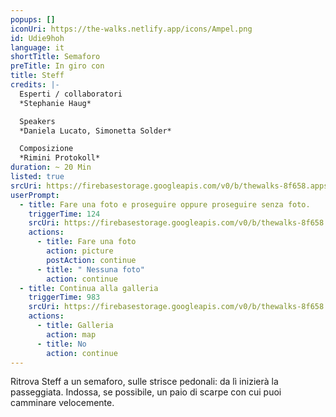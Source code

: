 ```yaml
---
popups: []
iconUri: https://the-walks.netlify.app/icons/Ampel.png
id: Udie9hoh
language: it
shortTitle: Semaforo
preTitle: In giro con
title: Steff
credits: |-
  Esperti / collaboratori
  *Stephanie Haug*

  Speakers
  *Daniela Lucato, Simonetta Solder*

  Composizione
  *Rimini Protokoll*
duration: ~ 20 Min
listed: true
srcUri: https://firebasestorage.googleapis.com/v0/b/thewalks-8f658.appspot.com/o/mp3%2Fv0%2Fit_Udie9hoh%2Fit_Udie9hoh.mp3?alt=media&token=47dcc5c9-20a2-4d95-a27e-3c91c26c3628
userPrompt:
  - title: Fare una foto e proseguire oppure proseguire senza foto.
    triggerTime: 124
    srcUri: https://firebasestorage.googleapis.com/v0/b/thewalks-8f658.appspot.com/o/mp3%2Fapi-v1%2Fit_Udie9hoh%2Fit_Udie9hoh_loop_1.mp3?alt=media&token=da42c422-e09c-47bd-88c5-a03619d50b81
    actions:
      - title: Fare una foto
        action: picture
        postAction: continue
      - title: " Nessuna foto"
        action: continue
  - title: Continua alla galleria
    triggerTime: 983
    srcUri: https://firebasestorage.googleapis.com/v0/b/thewalks-8f658.appspot.com/o/static%2Fmedias%2Fmulti_Zeubeel8_loop.mp3?alt=media&token=88349085-3303-48b9-bdc6-fd7b09519a26
    actions:
      - title: Galleria
        action: map
      - title: No
        action: continue
---
```

Ritrova Steff a un semaforo, sulle strisce pedonali: da lì inizierà la passeggiata. Indossa, se possibile, un paio di scarpe con cui puoi camminare velocemente.